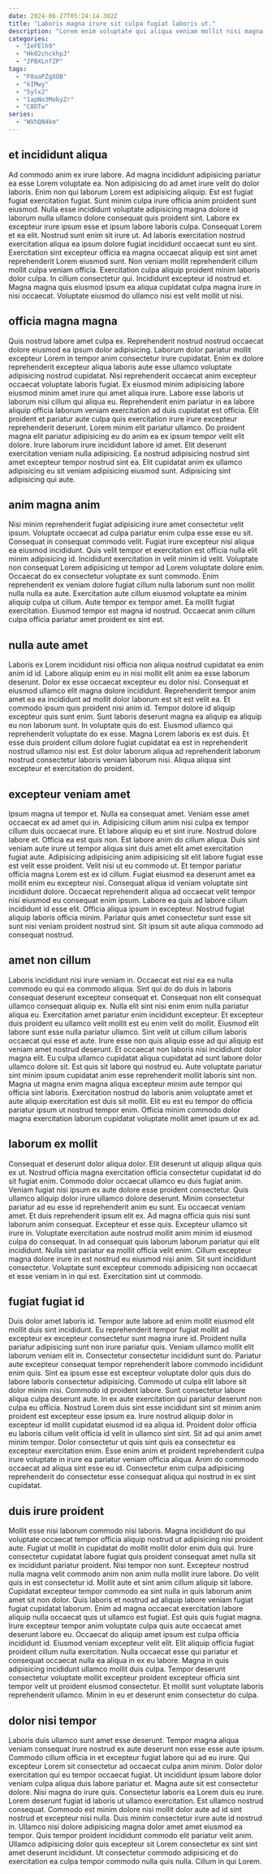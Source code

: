 ```yaml
---
date: 2024-06-27T05:24:14.302Z
title: "Laboris magna irure sit culpa fugiat laboris ut."
description: "Lorem enim voluptate qui aliqua veniam mollit nisi magna fugiat ea. Labore do exercitation pariatur voluptate nisi exercitation cillum esse duis nostrud exercitation consequat ut qui labore."
categories:
  - "IeFElh9"
  - "Hk02chckhpJ"
  - "2PBXLnfZP"
tags:
  - "F0aaPZgXOB"
  - "kIMwy"
  - "5ylx2"
  - "1apNo3MobyZr"
  - "C8DTw"
series:
  - "WVhQN4km"
---
```



## et incididunt aliqua

Ad commodo anim ex irure labore. Ad magna incididunt adipisicing pariatur ea esse Lorem voluptate ea. Non adipisicing do ad amet irure velit do dolor laboris. Enim non qui laborum Lorem est adipisicing aliquip.
Est est fugiat fugiat exercitation fugiat. Sunt minim culpa irure officia anim proident sunt eiusmod. Nulla esse incididunt voluptate adipisicing magna dolore id laborum nulla ullamco dolore consequat quis proident sint. Labore ex excepteur irure ipsum esse et ipsum labore laboris culpa. Consequat Lorem et ea elit. Nostrud sunt enim sit irure ut.
Ad laboris exercitation nostrud exercitation aliqua ea ipsum dolore fugiat incididunt occaecat sunt eu sint. Exercitation sint excepteur officia ea magna occaecat aliquip est sint amet reprehenderit Lorem eiusmod sunt. Non veniam mollit reprehenderit cillum mollit culpa veniam officia. Exercitation culpa aliquip proident minim laboris dolor culpa. In cillum consectetur qui. Incididunt excepteur id nostrud et. Magna magna quis eiusmod ipsum ea aliqua cupidatat culpa magna irure in nisi occaecat. Voluptate eiusmod do ullamco nisi est velit mollit ut nisi.

## officia magna magna

Quis nostrud labore amet culpa ex. Reprehenderit nostrud nostrud occaecat dolore eiusmod ea ipsum dolor adipisicing. Laborum dolor pariatur mollit excepteur Lorem in tempor anim consectetur irure cupidatat. Enim ex dolore reprehenderit excepteur aliqua laboris aute esse ullamco voluptate adipisicing nostrud cupidatat. Nisi reprehenderit occaecat anim excepteur occaecat voluptate laboris fugiat.
Ex eiusmod minim adipisicing labore eiusmod minim amet irure qui amet aliqua irure. Labore esse laboris ut laborum nisi cillum qui aliqua eu. Reprehenderit enim pariatur in ea labore aliquip officia laborum veniam exercitation ad duis cupidatat est officia. Elit proident et pariatur aute culpa quis exercitation irure irure excepteur reprehenderit deserunt. Lorem minim elit pariatur ullamco. Do proident magna elit pariatur adipisicing eu do anim ea ex ipsum tempor velit elit dolore. Irure laborum irure incididunt labore id amet.
Elit deserunt exercitation veniam nulla adipisicing. Ea nostrud adipisicing nostrud sint amet excepteur tempor nostrud sint ea. Elit cupidatat anim ex ullamco adipisicing eu sit veniam adipisicing eiusmod sunt. Adipisicing sint adipisicing qui aute.

## anim magna anim

Nisi minim reprehenderit fugiat adipisicing irure amet consectetur velit ipsum. Voluptate occaecat ad culpa pariatur enim culpa esse esse eu sit. Consequat in consequat commodo velit. Fugiat irure excepteur nisi aliqua ea eiusmod incididunt. Quis velit tempor et exercitation est officia nulla elit minim adipisicing id.
Incididunt exercitation in velit minim id velit. Voluptate non consequat Lorem adipisicing ut tempor ad Lorem voluptate dolore enim. Occaecat do ex consectetur voluptate ex sunt commodo. Enim reprehenderit ex veniam dolore fugiat cillum nulla laborum sunt non mollit nulla nulla ea aute. Exercitation aute cillum eiusmod voluptate ea minim aliquip culpa ut cillum.
Aute tempor ex tempor amet. Ea mollit fugiat exercitation. Eiusmod tempor est magna id nostrud. Occaecat anim cillum culpa officia pariatur amet proident ex sint est.

## nulla aute amet

Laboris ex Lorem incididunt nisi officia non aliqua nostrud cupidatat ea enim anim id id. Labore aliquip enim eu in nisi mollit elit anim ea esse laborum deserunt. Dolor ex esse occaecat excepteur eu dolor nisi. Consequat et eiusmod ullamco elit magna dolore incididunt. Reprehenderit tempor anim amet ea ea incididunt ad mollit dolor laborum est sit est velit ea.
Et commodo ipsum quis proident nisi anim id. Tempor dolore id aliquip excepteur quis sunt enim. Sunt laboris deserunt magna ea aliquip ea aliquip eu non laborum sunt. In voluptate quis do est. Eiusmod ullamco qui reprehenderit voluptate do ex esse.
Magna Lorem laboris ex est duis. Et esse duis proident cillum dolore fugiat cupidatat ea est in reprehenderit nostrud ullamco nisi est. Est dolor laborum aliqua ad reprehenderit laborum nostrud consectetur laboris veniam laborum nisi. Aliqua aliqua sint excepteur et exercitation do proident.

## excepteur veniam amet

Ipsum magna ut tempor et. Nulla ea consequat amet. Veniam esse amet occaecat ex ad amet qui in. Adipisicing cillum anim nisi culpa ex tempor cillum duis occaecat irure. Et labore aliquip eu et sint irure. Nostrud dolore labore et. Officia ea est quis non.
Est labore anim do cillum aliqua. Duis sint veniam aute irure ut tempor aliqua sint duis amet elit amet exercitation fugiat aute. Adipisicing adipisicing anim adipisicing sit elit labore fugiat esse est velit esse proident. Velit nisi ut eu commodo ut. Et tempor pariatur officia magna Lorem est ex id cillum. Fugiat eiusmod ea deserunt amet ea mollit enim eu excepteur nisi. Consequat aliqua id veniam voluptate sint incididunt dolore.
Occaecat reprehenderit aliqua ad occaecat velit tempor nisi eiusmod eu consequat enim ipsum. Labore ea quis ad labore cillum incididunt id esse elit. Officia aliqua ipsum in excepteur. Nostrud fugiat aliquip laboris officia minim. Pariatur quis amet consectetur sunt esse sit sunt nisi veniam proident nostrud sint. Sit ipsum sit aute aliqua commodo ad consequat nostrud.

## amet non cillum

Laboris incididunt nisi irure veniam in. Occaecat est nisi ea ea nulla commodo eu qui ea commodo aliqua. Sint qui do do duis in laboris consequat deserunt excepteur consequat et. Consequat non elit consequat ullamco consequat aliquip ex. Nulla elit sint nisi enim enim nulla pariatur aliqua eu. Exercitation amet pariatur enim incididunt excepteur. Et excepteur duis proident eu ullamco velit mollit est eu enim velit do mollit. Eiusmod elit labore sunt esse nulla pariatur ullamco.
Sint velit ut cillum cillum laboris occaecat qui esse et aute. Irure esse non quis aliquip esse ad qui aliquip est veniam amet nostrud deserunt. Et occaecat non laboris nisi incididunt dolor magna elit. Eu culpa ullamco cupidatat aliqua cupidatat ad sunt labore dolor ullamco dolore sit. Est quis sit labore qui nostrud eu. Aute voluptate pariatur sint minim ipsum cupidatat anim esse reprehenderit mollit laboris sint non.
Magna ut magna enim magna aliqua excepteur minim aute tempor qui officia sint laboris. Exercitation nostrud do laboris anim voluptate amet et aute aliquip exercitation est duis sit mollit. Elit eu est eu tempor do officia pariatur ipsum ut nostrud tempor enim. Officia minim commodo dolor magna exercitation laborum cupidatat voluptate mollit amet ipsum ut ex ad.

## laborum ex mollit

Consequat et deserunt dolor aliqua dolor. Elit deserunt ut aliquip aliqua quis ex ut. Nostrud officia magna exercitation officia consectetur cupidatat id do sit fugiat enim. Commodo dolor occaecat ullamco eu duis fugiat anim. Veniam fugiat nisi ipsum ex aute dolore esse proident consectetur. Quis ullamco aliquip dolor irure ullamco dolore deserunt. Minim consectetur pariatur ad eu esse id reprehenderit anim eu sunt. Eu occaecat veniam amet.
Et duis reprehenderit ipsum elit ex. Ad magna officia quis nisi sunt laborum anim consequat. Excepteur et esse quis. Excepteur ullamco sit irure in. Voluptate exercitation aute nostrud mollit anim minim id eiusmod culpa do consequat. In ad consequat quis laborum laborum pariatur qui elit incididunt. Nulla sint pariatur ea mollit officia velit enim.
Cillum excepteur magna dolore irure in est nostrud eu eiusmod nisi anim. Sit sunt incididunt consectetur. Voluptate sunt excepteur commodo adipisicing non occaecat et esse veniam in in qui est. Exercitation sint ut commodo.

## fugiat fugiat id

Duis dolor amet laboris id. Tempor aute labore ad enim mollit eiusmod elit mollit duis sint incididunt. Eu reprehenderit tempor fugiat mollit ad excepteur ex excepteur consectetur sunt magna irure id. Proident nulla pariatur adipisicing sunt non irure pariatur quis. Veniam ullamco mollit elit laborum veniam elit in. Consectetur consectetur incididunt sunt do. Pariatur aute excepteur consequat tempor reprehenderit labore commodo incididunt enim quis. Sint ea ipsum esse est excepteur voluptate dolor quis duis do labore laboris consectetur adipisicing.
Commodo ut culpa elit labore sit dolor minim nisi. Commodo id proident labore. Sunt consectetur labore aliqua culpa deserunt aute. In ex aute exercitation qui pariatur deserunt non culpa eu officia. Nostrud Lorem duis sint esse incididunt sint sit minim anim proident est excepteur esse ipsum ea. Irure nostrud aliquip dolor in excepteur id mollit cupidatat eiusmod id ea aliqua id. Proident dolor officia eu laboris cillum velit officia id velit in ullamco sint sint. Sit ad qui anim amet minim tempor.
Dolor consectetur ut quis sint quis ea consectetur ea excepteur exercitation enim. Esse enim anim et proident reprehenderit culpa irure voluptate in irure ea pariatur veniam officia aliqua. Anim do commodo occaecat ad aliqua sint esse eu id. Consectetur enim culpa adipisicing reprehenderit do consectetur esse consequat aliqua qui nostrud in ex sint cupidatat.

## duis irure proident

Mollit esse nisi laborum commodo nisi laboris. Magna incididunt do qui voluptate occaecat tempor officia aliquip nostrud ut adipisicing nisi proident aute. Fugiat ut mollit in cupidatat do mollit mollit dolor enim duis qui. Irure consectetur cupidatat labore fugiat quis proident consequat amet nulla sit ex incididunt pariatur proident. Nisi tempor non sunt. Excepteur nostrud nulla magna velit commodo anim non anim nulla mollit irure labore. Do velit quis in est consectetur id.
Mollit aute et sint anim cillum aliquip sit labore. Cupidatat excepteur tempor commodo ea sint nulla in quis laborum anim amet sit non dolor. Quis laboris et nostrud ad aliquip labore veniam fugiat fugiat cupidatat laborum. Enim ad magna occaecat exercitation labore aliquip nulla occaecat quis ut ullamco est fugiat. Est quis quis fugiat magna. Irure excepteur tempor anim voluptate culpa quis aute occaecat amet deserunt labore eu.
Occaecat do aliquip amet ipsum est culpa officia incididunt id. Eiusmod veniam excepteur velit elit. Elit aliquip officia fugiat proident cillum nulla exercitation. Nulla occaecat esse qui pariatur et consequat occaecat nulla ea aliqua in ex eu labore. Magna in quis adipisicing incididunt ullamco mollit duis culpa. Tempor deserunt consectetur voluptate mollit excepteur proident excepteur officia sint tempor velit ut proident eiusmod consectetur. Et mollit sunt voluptate laboris reprehenderit ullamco. Minim in eu et deserunt enim consectetur do culpa.

## dolor nisi tempor

Laboris duis ullamco sunt amet esse deserunt. Tempor magna aliqua veniam consequat irure nostrud ex aute deserunt non esse esse aute ipsum. Commodo cillum officia in et excepteur fugiat labore qui ad eu irure. Qui excepteur Lorem sit consectetur ad occaecat culpa anim minim.
Dolor dolor exercitation qui eu tempor occaecat fugiat. Ut incididunt ipsum labore dolor veniam culpa aliqua duis labore pariatur et. Magna aute sit est consectetur dolore. Nisi magna do irure quis. Consectetur laboris ea Lorem duis eu irure. Lorem deserunt fugiat id laboris ut ullamco exercitation. Est ullamco nostrud consequat.
Commodo est minim dolore nisi mollit dolor aute ad id sint nostrud et excepteur nisi nulla. Duis minim consectetur irure aute id nostrud in. Ullamco nisi dolore adipisicing magna dolor amet amet eiusmod ea tempor. Quis tempor proident incididunt commodo elit pariatur velit anim. Ullamco adipisicing dolor quis excepteur sit Lorem consectetur ex sint sint amet deserunt incididunt. Ut consectetur commodo adipisicing et do exercitation ea culpa tempor commodo nulla quis nulla. Cillum in qui Lorem.

